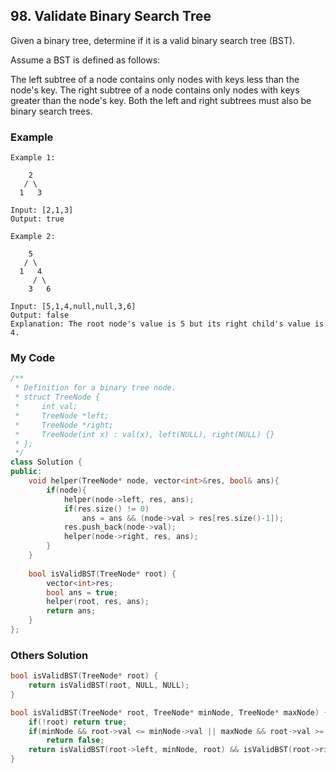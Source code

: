 ## 98. Validate Binary Search Tree

Given a binary tree, determine if it is a valid binary search tree (BST).

Assume a BST is defined as follows:

The left subtree of a node contains only nodes with keys less than the node's key.
The right subtree of a node contains only nodes with keys greater than the node's key.
Both the left and right subtrees must also be binary search trees.

### Example
```
Example 1:

    2
   / \
  1   3

Input: [2,1,3]
Output: true

Example 2:

    5
   / \
  1   4
     / \
    3   6

Input: [5,1,4,null,null,3,6]
Output: false
Explanation: The root node's value is 5 but its right child's value is 4.
```

### My Code
```c++
/**
 * Definition for a binary tree node.
 * struct TreeNode {
 *     int val;
 *     TreeNode *left;
 *     TreeNode *right;
 *     TreeNode(int x) : val(x), left(NULL), right(NULL) {}
 * };
 */
class Solution {
public:
    void helper(TreeNode* node, vector<int>&res, bool& ans){
        if(node){
            helper(node->left, res, ans);
            if(res.size() != 0)
                ans = ans && (node->val > res[res.size()-1]);
            res.push_back(node->val);
            helper(node->right, res, ans);
        }
    }
    
    bool isValidBST(TreeNode* root) {
        vector<int>res;
        bool ans = true;
        helper(root, res, ans);
        return ans;
    }
};
```



### Others Solution
```c++
bool isValidBST(TreeNode* root) {
    return isValidBST(root, NULL, NULL);
}

bool isValidBST(TreeNode* root, TreeNode* minNode, TreeNode* maxNode) {
    if(!root) return true;
    if(minNode && root->val <= minNode->val || maxNode && root->val >= maxNode->val)
        return false;
    return isValidBST(root->left, minNode, root) && isValidBST(root->right, root, maxNode);
}
```

